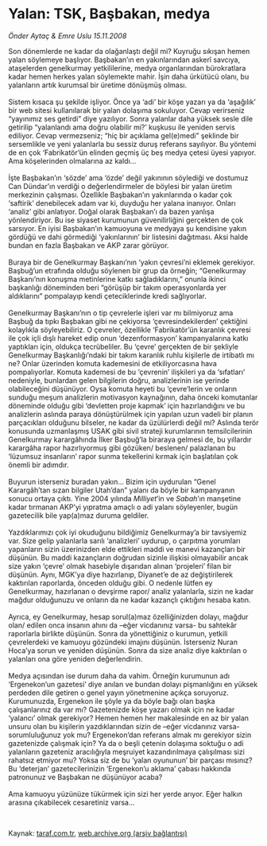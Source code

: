 # Yalan: TSK, Başbakan, medya

*Önder Aytaç & Emre Uslu 15.11.2008*

<div class="taraf_structure_2col_1zq">
<div class="margen_n">



 <p>Son dönemlerde ne kadar da olağanlaştı değil mi? Kuyruğu sıkışan hemen yalan söylemeye başlıyor. Başbakan’ın en yakınlarından askerî savcıya, ataşelerden genelkurmay yetkililerine, medya organlarından bürokratlara kadar hemen herkes yalan söylemekte mahir. İşin daha ürkütücü olanı, bu yalanların artık kurumsal bir üretime dönüşmüş olması. <br/><br/>Sistem kısaca şu şekilde işliyor. Önce ya ‘adi’ bir köşe yazarı ya da ‘aşağılık’ bir web sitesi kullanılarak bir yalan dolaşıma sokuluyor. Cevap verirseniz “yayınımız ses getirdi” diye yazılıyor. Sonra yalanlar daha yüksek sesle dile getirilip “yalanlandı ama doğru olabilir mi?’ kuşkusu ile yeniden servis ediliyor. Cevap vermezseniz; “hiç bir açıklama gel(e)medi” şeklinde bir sersemlikle ve yeni yalanlarla bu sessiz duruş referans sayılıyor. Bu yöntemi de en çok ‘Fabrikatör’ün elinden geçmiş üç beş medya çetesi üyesi yapıyor. Ama köşelerinden olmalarına az kaldı... <br/><br/>İşte Başbakan’ın ‘sözde’ ama ‘özde’ değil yakınının söylediği ve dostumuz Can Dündar’ın verdiği o değerlendirmeler de böylesi bir yalan üretim merkezinin çalışması. Özellikle Başbakan’ın yakınlarında o kadar çok ‘saftirik’ denebilecek adam var ki, duyduğu her yalana inanıyor. Onları ‘analiz’ gibi anlatıyor. Doğal olarak Başbakan’ı da bazen yanlışa yönlendiriyor. Bu ise siyaset kurumunun güvenilirliğini gerçekten de çok sarsıyor. En iyisi Başbakan’ın kamuoyuna ve medyaya şu kendisine yakın gördüğü ve dahi görmediği ‘yakınlarının’ bir listesini dağıtması. Aksi halde bundan en fazla Başbakan ve AKP zarar görüyor. <br/><br/>Buraya bir de Genelkurmay Başkanı’nın ‘yakın çevresi’ni eklemek gerekiyor. Başbuğ’un etrafında olduğu söylenen bir grup da örneğin; “Genelkurmay Başkanı’nın konuşma metinlerine katkı sağladıklarını,” onunla ikinci başkanlığı döneminden beri “görüşüp bir takım operasyonlarda yer aldıklarını” pompalayıp kendi çeteciklerinde kredi sağlıyorlar. <br/><br/>Genelkurmay Başkanı’nın o tip çevrelerle işleri var mı bilmiyoruz ama Başbuğ da tıpkı Başbakan gibi ne çekiyorsa ‘çevresindekilerden’ çektiğini kolaylıkla söyleyebiliriz. O çevreler, özellikle ‘Fabrikatör’ün karanlık çevresi ile çok içli dışlı hareket edip onun ‘dezenformasyon’ kampanyalarına katkı yaptıkları için, oldukça tecrübeliler. Bu ‘çevre’ gerçekten de bir şekliyle Genelkurmay Başkanlığı’ndaki bir takım karanlık ruhlu kişilerle de irtibatlı mı ne? Onlar üzerinden komuta kademesini de etkiliyorcasına hava pompalıyorlar. Komuta kademesi de bu ‘çevrenin’ ilişkileri ya da ‘sıfatları’ nedeniyle, bunlardan gelen bilgilerin doğru, analizlerinin ise yerinde olabileceğini düşünüyor. Oysa komuta heyeti bu ‘çevre’lerin ve onların sunduğu meşum analizlerin motivasyon kaynağının, daha önceki komutanlar döneminde olduğu gibi ‘devletten proje kapmak’ için hazırlandığını ve bu analizlerin aslında paraya dönüştürülmek için yapılan uzun vadeli bir planın parçacıkları olduğunu bilseler, ne kadar da üzülürlerdi değil mi? Aslında terör konusunda uzmanlaşmış USAK gibi sivil strateji kurumlarının temsilcilerinin Genelkurmay karargâhında İlker Başbuğ’la biraraya gelmesi de, bu yıllardır karargâha rapor hazırlıyormuş gibi gözüken/ beslenen/ palazlanan bu ‘lüzumsuz insanların’ rapor sunma tekellerini kırmak için başlatılan çok önemli bir adımdır. <br/><br/>Buyurun isterseniz buradan yakın... Bizim için uydurulan “Genel Karargâh’tan sızan bilgiler Utah’dan” yalanı da böyle bir kampanyanın sonucu ortaya çıktı. Yine 2004 yılında <i>Milliyet</i>’in ve <i>Sabah</i>’ın manşetine kadar tırmanan AKP’yi yıpratma amaçlı o adi yalanı söyleyenler, bugün gazetecilik bile yap(a)maz duruma geldiler. <br/><br/>Yazdıklarımızı çok iyi okuduğunu bildiğimiz Genelkurmay’a bir tavsiyemiz var. Size gelip yalanlarla sarılı ‘analizleri’ uydurup, o çarpıtma yorumları yapanların sizin üzerinizden elde ettikleri maddi ve manevi kazançları bir düşünün. Bu maddi kazançların doğrudan sizinle ilişkisi olmayabilir ancak size yakın ‘çevre’ olmak hasebiyle dışarıdan alınan ‘projeleri’ filan bir düşünün. Aynı, MGK’ya diye hazırlanıp, Diyanet’e de az değiştirilerek kaktırılan raporlarda, önceden olduğu gibi. O nedenle lütfen ey Genelkurmay, hazırlanan o devşirme rapor/ analiz yalanlarla, sizin ne kadar mağdur olduğunuzu ve onların da ne kadar kazançlı çıktığını hesaba katın. <br/><br/>Ayrıca, ey Genelkurmay, hesap sorul(a)maz özelliğinizden dolayı, mağdur olan/ edilen onca insanın ahını da –eğer vicdanınız varsa- bu sahtekâr raporlarla birlikte düşünün. Sonra da yönettiğiniz o kurumun, yetkili çevrelerdeki ve kamuoyu gözündeki imajını düşünün. İsterseniz Nuran Hoca’ya sorun ve yeniden düşünün. Sonra da size analiz diye kaktırılan o yalanları ona göre yeniden değerlendirin. <br/><br/>Medya açısından ise durum daha da vahim. Örneğin kurumunun adı ‘Ergenekon’un gazetesi’ diye anılan ve bundan dolayı pişmanlığını en yüksek perdeden dile getiren o genel yayın yönetmenine açıkça soruyoruz. Kurumunuzda, Ergenekon ile şöyle ya da böyle bağı olan başka çalışanlarınız da var mı? Gazetenizde köşe yazarı olmak için ne kadar ‘yalancı’ olmak gerekiyor? Hemen hemen her makalesinde en az bir yalan unsuru olan bu kişilerin yazdıklarından sizin de –eğer vicdanınız varsa- sorumluluğunuz yok mu? Ergenekon’dan referans almak mı gerekiyor sizin gazetenizde çalışmak için? Ya da o beşli çetenin dolaşıma soktuğu o adi yalanların gazeteniz aracılığıyla meşruiyet kazandırılmaya çalışılması sizi rahatsız etmiyor mu? Yoksa siz de bu ‘yalan oyununun’ bir parçası mısınız? Bu ‘deterjan’ gazetecilerinizin ‘Ergenekon’u aklama’ çabası hakkında patronunuz ve Başbakan ne düşünüyor acaba? <br/><br/>Ama kamuoyu yüzünüze tükürmek için sizi her yerde arıyor. Eğer halkın arasına çıkabilecek cesaretiniz varsa...</p>

<br/>


<div id="taraf_not">
</div>

</div>


</div>

Kaynak: [taraf.com.tr](http://www.taraf.com.tr:80/makale/2677.htm), [web.archive.org (arşiv bağlantısı)](http://web.archive.org/web/20090422061912/http://www.taraf.com.tr:80/makale/2677.htm)

